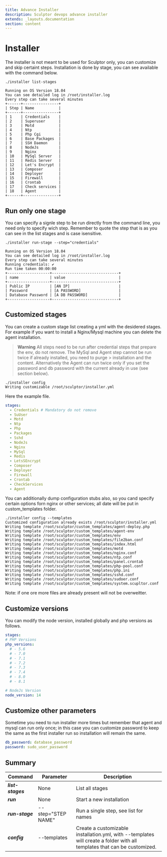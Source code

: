 ```yaml
---
title: Advance Installer
description: Sculptor devops advance installer
extends: _layouts.documentation
section: content
---
```


# Installer
The installer is not meant to be used for Sculptor only, you can customize and skip certaint steps. Installation is done by stage, you can see available with the command below.

```shell
./installer list-stages

Running on OS Version 18.04
You can see detailed log in /root/installer.log
Every step can take several minutes
+------+----------------+
| Step | Name           |
+------+----------------+
| 1    | Credentials    |
| 2    | Superuser      |
| 3    | Motd           |
| 4    | Ntp            |
| 5    | Php Cgi        |
| 6    | Base Packages  |
| 7    | SSH Daemon     |
| 8    | NodeJs         |
| 9    | Nginx          |
| 10   | MySql Server   |
| 11   | Redis Server   |
| 12   | Let's Encrypt  |
| 13   | Composer       |
| 14   | Deployer       |
| 15   | Firewall       |
| 16   | Crontab        |
| 17   | Check services |
| 18   | Agent          |
+------+----------------+
```

## Run only one stage
You can specify a signle step to be run directly from the command line, you need only to specify wich step. Remember to quote the step that is as you can see in the list stages and is case isensitive.

```shell
./installer run-stage --step="credentials"

Running on OS Version 18.04
You can see detailed log in /root/installer.log
Every step can take several minutes
Running credentials: ✔
Run time taken 00:00:00
+-------------------+------------------------------+
| name              | value                        |
+-------------------+------------------------------+
| Public IP         | [AN IP]                      |
| Password          | [A PASSWORD]                 |
| Database Password | [A DB PASSWORD]              |
+-------------------+------------------------------+
```

## Customized stages
You can create a custom stage list creating a yml with the desidered stages. For example if you want to install a Nginx/Mysql machine you can delete the agent installation.

> **Warning**
> All steps need to be run after credential steps that prepare the env, do not remove. The MySql and Agent step cannot be run twice if already installed, you need to purge > installation and the content. Alternatively the Agent can run twice only if you set the password and db password with the current already in use (see section below).

```shell
./installer config
Writing customizable /root/sculptor/installer.yml
```
Here the example file.

```yml
stages:
  - Credentials # Mandatory do not remove
  - SuUser
  - Motd
  - Ntp
  - Php
  - Packages
  - Sshd
  - NodeJs
  - Nginx
  - MySql
  - Redis
  - LetsSEncrypt
  - Composer
  - Deployer
  - Firewall
  - Crontab
  - CheckServices
  - Agent
```

You can additionally dump configuration stubs also, so you cand specify certain options forn nginx or other services; all date will be put in custom_templates folder.

```shell
./installer config --templates 
Customized configuration already exists /root/sculptor/installer.yml
Writing template /root/sculptor/custom_templates/agent-deploy.php
Writing template /root/sculptor/custom_templates/agent-env
Writing template /root/sculptor/custom_templates/env
Writing template /root/sculptor/custom_templates/file2ban.conf
Writing template /root/sculptor/custom_templates/index.html
Writing template /root/sculptor/custom_templates/motd
Writing template /root/sculptor/custom_templates/nginx.conf
Writing template /root/sculptor/custom_templates/ntp.conf
Writing template /root/sculptor/custom_templates/panel.crontab
Writing template /root/sculptor/custom_templates/php-pool.conf
Writing template /root/sculptor/custom_templates/php.ini
Writing template /root/sculptor/custom_templates/sshd.conf
Writing template /root/sculptor/custom_templates/sudoer.conf
Writing template /root/sculptor/custom_templates/system.scupltor.conf
```
Note: if one ore more files are already present will not be overweitter.


## Customize versions
You can modify the node version, installed globally and php versions as follows.

```yml
stages:
# PHP Versions
php_versions:
  # - 5.6
  # - 7.0
  # - 7.1
  # - 7.2
  # - 7.3
  # - 7.4
  # - 8.0
  # - 8.1  

# NodeJs Version
node_version: 14
```

## Customize other parameters
Sometime you need to run installer more times but remember that agent and mysql can run only once; in this case you can customize password to keep the same as the first installer run so installation will remain the same.
```yml
db_password: database_password
password: sudo_user_password
```

## Summary
|Command | Parameter | Description
|------------ | ------------- | -------------|
|***list-stages***| None |List all stages|
|***run***| None | Start a new installation|
|***run-stage***| --step="STEP NAME" | Run a single step, see list for names|
|***config***| --templates | Create a customizable installation.yml, with --templates will create a folder with all templates that can be customized.|
